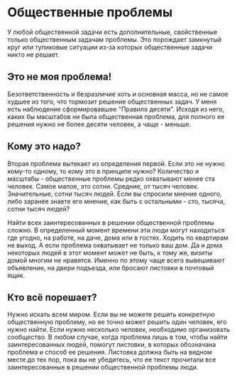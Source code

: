 # Общественные проблемы 

У любой общественной задачи есть дополнительные, свойственные только общественным задачам проблемы. Это порождает замкнутый круг или тупиковые ситуации из-за которых общественные задачи никто не решает.

## Это не моя проблема!

Безответственность и безразличие хоть и основная масса, но не самое худшее из того, что тормозит решение общественных задач. У меня есть наблюдение сформировавшее "Правило десяти". Исходя из него, каких бы масштабов ни была общественная проблема, для полного ее решения нужно не более десяти человек, а чаще - меньше.

## Кому это надо?

Вторая проблема вытекает из определения первой. Если это не нужно кому-то одному, то кому это в принципе нужно? Количество и масштабы - общественные проблемы редко охватывают менее ста человек. Самое малое, это сотни. Средние, от тысяч человек. Значительные, сотни тысяч людей. Если вы спросили мнение одного, либо заранее знаете его мнение, как быть с остальными - сто, тысяча, сотни тысяч людей?

Найти всех заинтересованных в решении общественной проблемы сложно. В определенный момент времени эти люди могут находиться где угодно, на работе, на даче, дома или в гостях. Ходить по квартирам не выход. А если проблема охватывает не только ваш дом. Да и дома некоторых людей в этот момент может не быть, к тому же, визиты домой многим не нравятся. Именно по этому чаще всего вывешивают объявление, на двери подъезда, или бросают листовки в почтовый ящик.

## Кто всё порешает?

Нужно искать всем миром. Если вы не можете решить конкретную общественную проблему, но ее точно может решить один человек, его нужно найти. Если нужно несколько человек, необходимо организовать сообщество. В любом случае, когда проблема лишь в том, чтобы найти заинтересованных людей, помогут листовки, в которых обозначана проблема и способ ее решения. Листовка должна быть на видном месте до тех пор, пока вы не убедитесь, что ее текст прочитали все заинтересованные в решении общественной проблемы люди.







